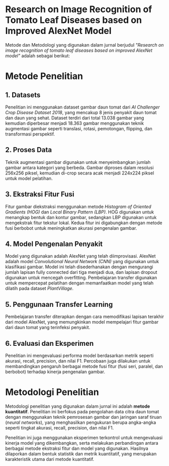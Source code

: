 # Research on Image Recognition of Tomato Leaf Diseases based on Improved AlexNet Model

Metode dan Metodologi yang digunakan dalam jurnal berjudul *"Research on image recognition of tomato leaf diseases based on improved AlexNet model"* adalah sebagai berikut:

# Metode Penelitian

## 1. Datasets
Penelitian ini menggunakan dataset gambar daun tomat dari *AI Challenger Crop Disease Dataset 2018*, yang mencakup 8 jenis penyakit daun tomat dan daun yang sehat. Dataset terdiri dari total 13.038 gambar yang kemudian diperbesar menjadi 18.363 gambar menggunakan teknik augmentasi gambar seperti translasi, rotasi, pemotongan, flipping, dan transformasi perspektif.

## 2. Proses Data
Teknik augmentasi gambar digunakan untuk menyeimbangkan jumlah gambar antara kategori yang berbeda. Gambar diproses dalam resolusi 256x256 piksel, kemudian di-crop secara acak menjadi 224x224 piksel untuk model pelatihan.

## 3. Ekstraksi Fitur Fusi
Fitur gambar diekstraksi menggunakan metode *Histogram of Oriented Gradients (HOG)* dan *Local Binary Pattern (LBP)*. HOG digunakan untuk menangkap bentuk dan kontur gambar, sedangkan LBP digunakan untuk mengekstrak fitur tekstur lokal. Kedua fitur ini digabungkan dengan metode fusi berbobot untuk meningkatkan akurasi pengenalan gambar.

## 4. Model Pengenalan Penyakit
Model yang digunakan adalah AlexNet yang telah diimprovisasi. AlexNet adalah model *Convolutional Neural Network (CNN)* yang digunakan untuk klasifikasi gambar. Model ini telah disederhanakan dengan mengurangi jumlah lapisan fully connected dari tiga menjadi dua, dan lapisan dropout digunakan untuk mencegah overfitting. Pembelajaran transfer digunakan untuk mempercepat pelatihan dengan memanfaatkan model yang telah dilatih pada dataset *PlantVillage*.

## 5. Penggunaan Transfer Learning
Pembelajaran transfer diterapkan dengan cara memodifikasi lapisan terakhir dari model AlexNet, yang memungkinkan model mempelajari fitur gambar dari daun tomat yang terinfeksi penyakit.

## 6. Evaluasi dan Eksperimen
Penelitian ini mengevaluasi performa model berdasarkan metrik seperti akurasi, recall, precision, dan nilai F1. Percobaan juga dilakukan untuk membandingkan pengaruh berbagai metode fusi fitur (fusi seri, paralel, dan berbobot) terhadap kinerja pengenalan gambar.


# Metodologi Penelitian

Metodologi penelitian yang digunakan dalam jurnal ini adalah **metode kuantitatif**. Penelitian ini berfokus pada pengolahan data citra daun tomat dengan menggunakan teknik pemrosesan gambar dan jaringan saraf tiruan (*neural networks*), yang menghasilkan pengukuran berupa angka-angka seperti tingkat akurasi, recall, precision, dan nilai F1.

Penelitian ini juga menggunakan eksperimen terkontrol untuk mengevaluasi kinerja model yang dikembangkan, serta melakukan perbandingan antara berbagai metode ekstraksi fitur dan model yang digunakan. Hasilnya dilaporkan dalam bentuk statistik dan metrik kuantitatif, yang merupakan karakteristik utama dari metode kuantitatif.

